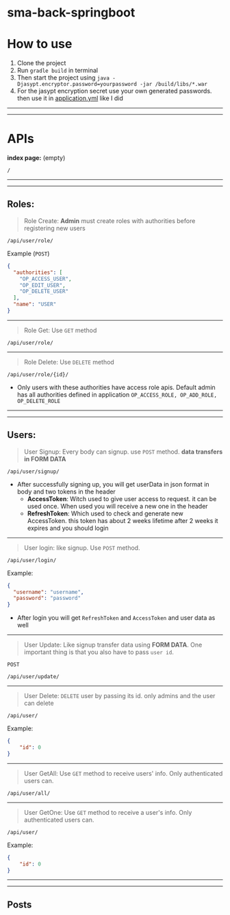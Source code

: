 # sma-back-springboot

# How to use

1. Clone the project
2. Run ```gradle build``` in terminal
3. Then start the project using ```java -Djasypt.encryptor.password=yourpassword -jar /build/libs/*.war```
4. For the jasypt encryption secret use your own generated passwords. then use it in [application.yml]() like I did

---
---
# APIs

__index page:__ (empty)

```
/
```

---
---

## Roles:

> Role Create: __Admin__ must create roles with authorities before registering new users

```
/api/user/role/
```
Example (``POST``)
```json
{
  "authorities": [
    "OP_ACCESS_USER",
    "OP_EDIT_USER",
    "OP_DELETE_USER"
  ],
  "name": "USER"
}
```

---

> Role Get: Use ``GET`` method
```
/api/user/role/
```

---

> Role Delete: Use ``DELETE`` method
```
/api/user/role/{id}/
```

* Only users with these authorities have access role apis. Default admin has all authorities defined in application
``
OP_ACCESS_ROLE, OP_ADD_ROLE, OP_DELETE_ROLE
``

---
---

## Users: 

> User Signup: Every body can signup. use ``POST`` method. __data transfers in FORM DATA__

```
/api/user/signup/
```
* After successfully signing up, you will get userData in json format in body and two tokens in the header
  * __AccessToken__: Witch used to give user access to request. it can be used once. When used you will receive a new one in the header
  * __RefreshToken__: Which used to check and generate new AccessToken. this token has about 2 weeks lifetime after 2 weeks it expires and you should login

---

> User login: like signup. Use  ``POST`` method.

```
/api/user/login/
```

Example:
```json
{
  "username": "username",
  "password": "password"
}
```
* After login you will get ``RefreshToken`` and ``AccessToken`` and user data as well

---

> User Update: Like signup transfer data using __FORM DATA__. One important thing is that you also have to pass `user id`.

`POST`

```
/api/user/update/
```

---

> User Delete: `DELETE` user by passing its id. only admins and the user can delete

```
/api/user/
```

Example:

```json
{
    "id": 0
}
```

---

> User GetAll: Use `GET` method to receive users' info. Only authenticated users can.

```
/api/user/all/
```

---

> User GetOne: Use `GET` method to receive a user's info. Only authenticated users can.

```
/api/user/
```

Example:

```json
{
    "id": 0
}
```

---
---

## Posts

